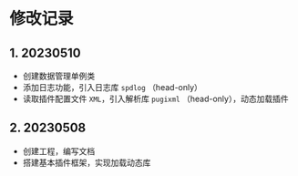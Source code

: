 # 修改记录



## 1. 20230510

- 创建数据管理单例类
- 添加日志功能，引入日志库 `spdlog` （head-only）
- 读取插件配置文件 `XML`，引入解析库 `pugixml` （head-only），动态加载插件



## 2. 20230508

- 创建工程，编写文档
- 搭建基本插件框架，实现加载动态库